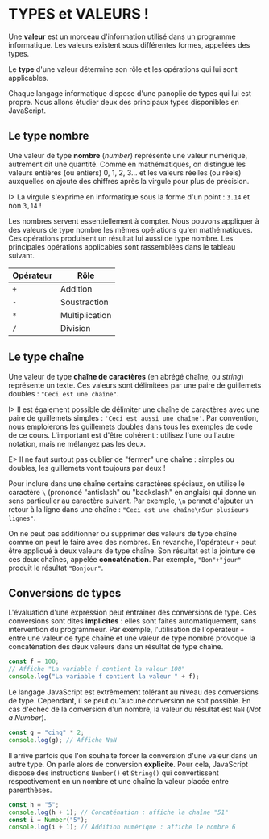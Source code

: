 TYPES et VALEURS !
==================

Une **valeur** est un morceau d'information utilisé dans un programme
informatique. Les valeurs existent sous différentes formes, appelées des
types.

Le **type** d'une valeur détermine son rôle et les opérations qui lui
sont applicables.

Chaque langage informatique dispose d'une panoplie de types qui lui est
propre. Nous allons étudier deux des principaux types disponibles en
JavaScript.

Le type nombre
--------------

Une valeur de type **nombre** (*number*) représente une valeur
numérique, autrement dit une quantité. Comme en mathématiques, on
distingue les valeurs entières (ou entiers) 0, 1, 2, 3... et les valeurs
réelles (ou réels) auxquelles on ajoute des chiffres après la virgule
pour plus de précision.

I&gt; La virgule s'exprime en informatique sous la forme d'un point :
`3.14` et non `3,14` !

Les nombres servent essentiellement à compter. Nous pouvons appliquer à
des valeurs de type nombre les mêmes opérations qu'en mathématiques. Ces
opérations produisent un résultat lui aussi de type nombre. Les
principales opérations applicables sont rassemblées dans le tableau
suivant.

| Opérateur | Rôle           |
|-----------|----------------|
| `+`       | Addition       |
| `-`       | Soustraction   |
| `*`       | Multiplication |
| `/`       | Division       |

Le type chaîne
--------------

Une valeur de type **chaîne de caractères** (en abrégé chaîne, ou
*string*) représente un texte. Ces valeurs sont délimitées par une paire
de guillemets doubles : `"Ceci est une chaîne"`.

I&gt; Il est également possible de délimiter une chaîne de caractères
avec une paire de guillemets simples : `'Ceci est aussi une chaîne'`.
Par convention, nous emploierons les guillemets doubles dans tous les
exemples de code de ce cours. L'important est d'être cohérent : utilisez
l'une ou l'autre notation, mais ne mélangez pas les deux.

E&gt; Il ne faut surtout pas oublier de "fermer" une chaîne : simples ou
doubles, les guillemets vont toujours par deux !

Pour inclure dans une chaîne certains caractères spéciaux, on utilise le
caractère `\` (prononcé "antislash" ou "backslash" en anglais) qui donne
un sens particulier au caractère suivant. Par exemple, `\n` permet
d'ajouter un retour à la ligne dans une chaîne :
`"Ceci est une chaîne\nSur plusieurs lignes"`.

On ne peut pas additionner ou supprimer des valeurs de type chaîne comme
on peut le faire avec des nombres. En revanche, l'opérateur `+` peut
être appliqué à deux valeurs de type chaîne. Son résultat est la
jointure de ces deux chaînes, appelée **concaténation**. Par exemple,
`"Bon"+"jour"` produit le résultat `"Bonjour"`.

Conversions de types
--------------------

L'évaluation d'une expression peut entraîner des conversions de type.
Ces conversions sont dites **implicites** : elles sont faites
automatiquement, sans intervention du programmeur. Par exemple,
l'utilisation de l'opérateur `+` entre une valeur de type chaîne et une
valeur de type nombre provoque la concaténation des deux valeurs dans un
résultat de type chaîne.

``` js
const f = 100;
// Affiche "La variable f contient la valeur 100"
console.log("La variable f contient la valeur " + f);
```

Le langage JavaScript est extrêmement tolérant au niveau des conversions
de type. Cependant, il se peut qu'aucune conversion ne soit possible. En
cas d'échec de la conversion d'un nombre, la valeur du résultat est
`NaN` (*Not a Number*).

``` js
const g = "cinq" * 2;
console.log(g); // Affiche NaN
```

Il arrive parfois que l'on souhaite forcer la conversion d'une valeur
dans un autre type. On parle alors de conversion **explicite**. Pour
cela, JavaScript dispose des instructions `Number()` et `String()` qui
convertissent respectivement en un nombre et une chaîne la valeur placée
entre parenthèses.

``` js
const h = "5";
console.log(h + 1); // Concaténation : affiche la chaîne "51"
const i = Number("5");
console.log(i + 1); // Addition numérique : affiche le nombre 6
```
